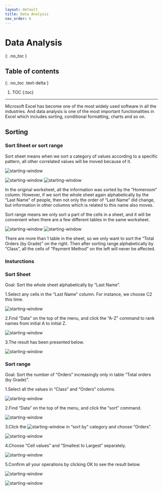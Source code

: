 ```yaml
---
layout: default
title: Data Analysis
nav_order: 6
---
```


# Data Analysis
{: .no_toc }


## Table of contents
{: .no_toc .text-delta }

1. TOC
{:toc}

---
Microsoft Excel has become one of the most widely used software in all the industries. And data analysis is one of the most important functionalities in Excel which includes sorting, conditional formatting, charts and so on.

## Sorting

### Sort Sheet or sort range

Sort sheet means when we sort a category of values according to a specific pattern, all other correlated values will be moved because of it.

![starting-window](https://github.com/Ryanwo1/Rykyha/blob/gh-pages/assets/images/functions-image1.png?raw=true "starting window")

![starting-window](https://github.com/Ryanwo1/Rykyha/blob/gh-pages/assets/images/data-analysis-image1.png?raw=true "starting window")
![starting-window](https://github.com/Ryanwo1/Rykyha/blob/gh-pages/assets/images/data-analysis-image2.png?raw=true "starting window")

In the original worksheet, all the information was sorted by the “Homeroom” column. However, if we sort the whole sheet again alphabetically by the “Last Name” of people, then not only the order of “Last Name” did change, but information in other columns which is related to this name also moves. 

Sort range means we only sort a part of the cells in a sheet, and it will be convenient when there are a few different tables in the same worksheet. 

![starting-window](https://github.com/Ryanwo1/Rykyha/blob/gh-pages/assets/images/data-analysis-image3.png?raw=true "starting window")
![starting-window](https://github.com/Ryanwo1/Rykyha/blob/gh-pages/assets/images/data-analysis-image4.png?raw=true "starting window")

There are more than 1 table in the sheet, so we only want to sort the “Total Orders (by Grade)” on the right. Then after sorting range alphabetically by “Class”, all the cells of “Payment Method” on the left will never be affected. 

### Insturctions
### Sort Sheet

Goal: Sort the whole sheet alphabetically by “Last Name”.

1.Select any cells in the “Last Name” column. For instance, we choose C2 this time.

![starting-window](https://github.com/Ryanwo1/Rykyha/blob/gh-pages/assets/images/data-analysis-image5.png?raw=true "starting window")

2.Find “Data” on the top of the menu, and click the “A-Z” command to rank names from initial A to initial Z. 

![starting-window](https://github.com/Ryanwo1/Rykyha/blob/gh-pages/assets/images/data-analysis-image6.png?raw=true "starting window")
 
3.The result has been presented below. 

![starting-window](https://github.com/Ryanwo1/Rykyha/blob/gh-pages/assets/images/data-analysis-image7.png?raw=true "starting window")

### Sort range

Goal: Sort the number of “Orders” increasingly only in table “Total orders (by Grade)”.

1.Select all the values in “Class” and “Orders” columns. 

![starting-window](https://github.com/Ryanwo1/Rykyha/blob/gh-pages/assets/images/data-analysis-image8.png?raw=true "starting window")

2.Find “Data” on the top of the menu, and click the “sort” command. 

![starting-window](https://github.com/Ryanwo1/Rykyha/blob/gh-pages/assets/images/data-analysis-image9.png?raw=true "starting window")

3.Click the ![starting-window](https://github.com/Ryanwo1/Rykyha/blob/gh-pages/assets/images/data-analysis-image10.png?raw=true "starting window") in “sort by” category and choose “Orders”. 

![starting-window](https://github.com/Ryanwo1/Rykyha/blob/gh-pages/assets/images/data-analysis-image11.png?raw=true "starting window")

4.Choose “Cell values” and “Smallest to Largest” separately. 

![starting-window](https://github.com/Ryanwo1/Rykyha/blob/gh-pages/assets/images/data-analysis-image12.png?raw=true "starting window")

5.Confirm all your operations by clicking OK to see the result below. 

![starting-window](https://github.com/Ryanwo1/Rykyha/blob/gh-pages/assets/images/data-analysis-image13.png?raw=true "starting window")

![starting-window](https://github.com/Ryanwo1/Rykyha/blob/gh-pages/assets/images/data-analysis-image14.png?raw=true "starting window")

